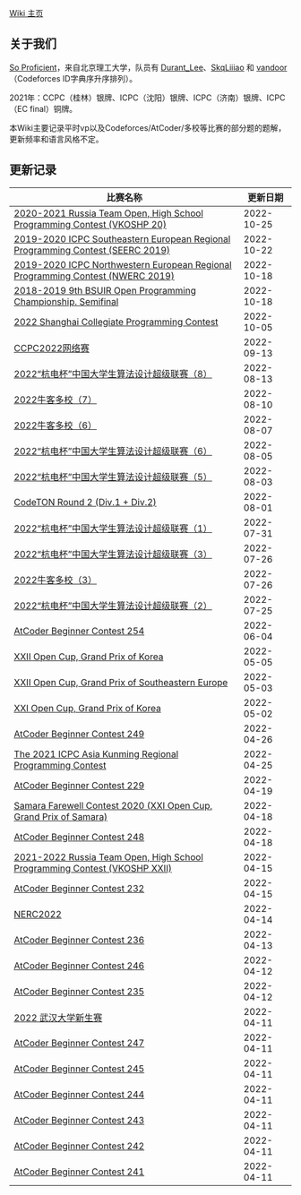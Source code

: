 [Wiki 主页](https://skqliao.github.io)

## 关于我们

[So Proficient](https://skqliao.github.io/https://codeforces.com/team/91336)，来自北京理工大学，队员有 [Durant_Lee](https://skqliao.github.io/https://codeforces.com/profile/Durant_Lee)、[SkqLiiiao](https://skqliao.github.io/https://codeforces.com/profile/SkqLiiiao) 和 [vandoor](https://skqliao.github.io/https://codeforces.com/profile/vandoor)（Codeforces ID字典序升序排列）。

2021年：CCPC（桂林）银牌、ICPC（沈阳）银牌、ICPC（济南）银牌、ICPC（EC final）铜牌。

本Wiki主要记录平时vp以及Codeforces/AtCoder/多校等比赛的部分题的题解，更新频率和语言风格不定。

## 更新记录

| 比赛名称                                                                                                                | 更新日期   |
| ----------------------------------------------------------------------------------------------------------------------- | ---------- |
| [2020-2021 Russia Team Open, High School Programming Contest (VKOSHP 20)](https://skqliao.github.io/vp/cf-gym-102893)    |2022-10-25|
| [2019-2020 ICPC Southeastern European Regional Programming Contest (SEERC 2019)](https://skqliao.github.io/vp/cf-gym-102392)    |2022-10-22|
| [2019-2020 ICPC Northwestern European Regional Programming Contest (NWERC 2019)](https://skqliao.github.io/vp/cf-gym-102500)                       | 2022-10-18 |
| [2018-2019 9th BSUIR Open Programming Championship. Semifinal](https://skqliao.github.io/vp/cf-gym-102439)                       | 2022-10-18 |
| [2022 Shanghai Collegiate Programming Contest](https://skqliao.github.io/vp/cf-gym-103931)                                        | 2022-10-05 |
| [CCPC2022网络赛](https://skqliao.github.io/contests/ccpc-online-2022) | 2022-09-13 |
| [2022“杭电杯”中国大学生算法设计超级联赛（8）](https://skqliao.github.io/contests/hdu2022-8) | 2022-08-13 |
| [2022牛客多校（7）](https://skqliao.github.io/contests/nowcoder2022-7)                                                          | 2022-08-10 |
| [2022牛客多校（6）](https://skqliao.github.io/contests/nowcoder2022-6)                                                          | 2022-08-07 |
| [2022“杭电杯”中国大学生算法设计超级联赛（6）](https://skqliao.github.io/contests/hdu2022-6)                          | 2022-08-05 |
| [2022“杭电杯”中国大学生算法设计超级联赛（5）](https://skqliao.github.io/contests/hdu2022-5)                          | 2022-08-03 |
| [CodeTON Round 2 (Div.1 + Div.2)](https://skqliao.github.io/codeforces/cf1704)                          | 2022-08-01 |
| [2022“杭电杯”中国大学生算法设计超级联赛（1）](https://skqliao.github.io/contests/hdu2022-1)                          | 2022-07-31 |
| [2022“杭电杯”中国大学生算法设计超级联赛（3）](https://skqliao.github.io/contests/hdu2022-3)                          | 2022-07-26 |
| [2022牛客多校（3）](https://skqliao.github.io/contests/nowcoder2022-3)                                                          | 2022-07-26 |
| [2022“杭电杯”中国大学生算法设计超级联赛（2）](https://skqliao.github.io/contests/hdu2022-2)                          | 2022-07-25 |
| [AtCoder Beginner Contest 254](https://skqliao.github.io/atcoder/abc/abc254/)                                           | 2022-06-04 |
| [XXII Open Cup, Grand Prix of Korea](https://skqliao.github.io/vp/cf-gym-103371)                                        | 2022-05-05 |
| [XXII Open Cup, Grand Prix of Southeastern Europe](https://skqliao.github.io/vp/cf-gym-103439)                          | 2022-05-03 |
| [XXI Open Cup, Grand Prix of Korea](https://skqliao.github.io/vp/cf-gym-102759)                                         | 2022-05-02 |
| [AtCoder Beginner Contest 249](https://skqliao.github.io/atcoder/abc/abc249/)                                           | 2022-04-26 |
| [The 2021 ICPC Asia Kunming Regional Programming Contest](https://skqliao.github.io/vp/nowcoder-32708)                  | 2022-04-25 |
| [AtCoder Beginner Contest 229](https://skqliao.github.io/atcoder/abc/abc229/)                                           | 2022-04-19 |
| [Samara Farewell Contest 2020 (XXI Open Cup, Grand Prix of Samara)](https://skqliao.github.io/vp/cf-gym-102916)         | 2022-04-18 |
| [AtCoder Beginner Contest 248](https://skqliao.github.io/atcoder/abc/abc248/)                                           | 2022-04-18 |
| [2021-2022 Russia Team Open, High School Programming Contest (VKOSHP XXII)](https://skqliao.github.io/vp/cf-gym-103483) | 2022-04-15 |
| [AtCoder Beginner Contest 232](https://skqliao.github.io/atcoder/abc/abc232/)                                           | 2022-04-15 |
| [NERC2022](https://skqliao.github.io/contests/nerc2022/)                                                                | 2022-04-14 |
| [AtCoder Beginner Contest 236](https://skqliao.github.io/atcoder/abc/abc236/)                                           | 2022-04-13 |
| [AtCoder Beginner Contest 246](https://skqliao.github.io/atcoder/abc/abc246/)                                           | 2022-04-12 |
| [AtCoder Beginner Contest 235](https://skqliao.github.io/atcoder/abc/abc235/)                                           | 2022-04-12 |
| [2022 武汉大学新生赛](https://skqliao.github.io/contests/whu-2022-fresh/)                                               | 2022-04-11 |
| [AtCoder Beginner Contest 247](https://skqliao.github.io/atcoder/abc/abc247/)                                           | 2022-04-11 |
| [AtCoder Beginner Contest 245](https://skqliao.github.io/atcoder/abc/abc245/)                                           | 2022-04-11 |
| [AtCoder Beginner Contest 244](https://skqliao.github.io/atcoder/abc/abc244/)                                           | 2022-04-11 |
| [AtCoder Beginner Contest 243](https://skqliao.github.io/atcoder/abc/abc243/)                                           | 2022-04-11 |
| [AtCoder Beginner Contest 242](https://skqliao.github.io/atcoder/abc/abc242/)                                           | 2022-04-11 |
| [AtCoder Beginner Contest 241](https://skqliao.github.io/atcoder/abc/abc241/)                                           | 2022-04-11 |